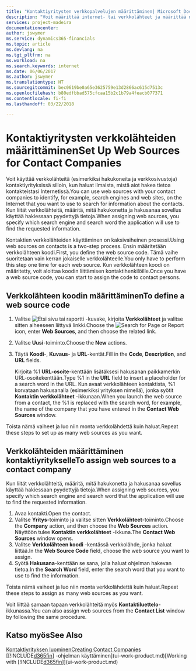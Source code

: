 ```yaml
---
title: "Kontaktiyritysten verkkopalvelujen määrittäminen| Microsoft Docs"
description: "Voit määrittää internet- tai verkkolähteet ja määrittää ne kontaktiyritykseen. Tämä auttaa ilmaisemaan, miten haluat etsiä kontakteja koskevia tietoja."
services: project-madeira
documentationcenter: 
author: jswymer
ms.service: dynamics365-financials
ms.topic: article
ms.devlang: na
ms.tgt_pltfrm: na
ms.workload: na
ms.search.keywords: internet
ms.date: 06/06/2017
ms.author: jswymer
ms.translationtype: HT
ms.sourcegitcommit: bec0619be0a65e3625759e13d2866ac615d7513c
ms.openlocfilehash: b80edfbbad575cfcaa15b2c1b79a4feacb077371
ms.contentlocale: fi-fi
ms.lasthandoff: 03/22/2018

---
```

# <a name="set-up-web-sources-for-contact-companies"></a><span data-ttu-id="c8e06-103">Kontaktiyritysten verkkolähteiden määrittäminen</span><span class="sxs-lookup"><span data-stu-id="c8e06-103">Set Up Web Sources for Contact Companies</span></span>
<span data-ttu-id="c8e06-104">Voit käyttää verkkolähteitä (esimerkiksi hakukoneita ja verkkosivustoja) kontaktiyrityksissä silloin, kun haluat ilmaista, mistä aiot hakea tietoa kontakteistasi Internetissä.</span><span class="sxs-lookup"><span data-stu-id="c8e06-104">You can use web sources with your contact companies to identify, for example, search engines and web sites, on the Internet that you want to use to search for information about the contacts.</span></span> <span data-ttu-id="c8e06-105">Kun liität verkkolähteitä, määritä, mitä hakukonetta ja hakusanaa sovellus käyttää hakiessaan pyydettyjä tietoja.</span><span class="sxs-lookup"><span data-stu-id="c8e06-105">When assigning web sources, you specify which search engine and search word the application will use to find the requested information.</span></span>

<span data-ttu-id="c8e06-106">Kontaktien verkkolähteiden käyttäminen on kaksivaiheinen prosessi.</span><span class="sxs-lookup"><span data-stu-id="c8e06-106">Using web sources on contacts is a two-step process.</span></span> <span data-ttu-id="c8e06-107">Ensin määritetään verkkolähteen koodi.</span><span class="sxs-lookup"><span data-stu-id="c8e06-107">First, you define the web source code.</span></span> <span data-ttu-id="c8e06-108">Tämä vaihe suoritetaan vain kerran jokaiselle verkkolähteelle.</span><span class="sxs-lookup"><span data-stu-id="c8e06-108">You only have to perform this step one time for each web source.</span></span> <span data-ttu-id="c8e06-109">Kun verkkolähteen koodi on määritetty, voit aloittaa koodin liittämisen kontaktihenkilöille.</span><span class="sxs-lookup"><span data-stu-id="c8e06-109">Once you have a web source code, you can start to assign the code to contact persons.</span></span>

## <a name="to-define-a-web-source-code"></a><span data-ttu-id="c8e06-110">Verkkolähteen koodin määrittäminen</span><span class="sxs-lookup"><span data-stu-id="c8e06-110">To define a web source code</span></span>
1. <span data-ttu-id="c8e06-111">Valitse ![Etsi sivu tai raportti](media/ui-search/search_small.png "Etsi sivu tai raportti -kuvake") -kuvake, kirjoita **Verkkolähteet** ja valitse sitten aiheeseen liittyvä linkki.</span><span class="sxs-lookup"><span data-stu-id="c8e06-111">Choose the ![Search for Page or Report](media/ui-search/search_small.png "Search for Page or Report icon") icon, enter **Web Sources**, and then choose the related link.</span></span>
2. <span data-ttu-id="c8e06-112">Valitse **Uusi**-toiminto.</span><span class="sxs-lookup"><span data-stu-id="c8e06-112">Choose the **New** actions.</span></span>
3. <span data-ttu-id="c8e06-113">Täytä **Koodi**-, **Kuvaus**- ja **URL**-kentät.</span><span class="sxs-lookup"><span data-stu-id="c8e06-113">Fill in the **Code**, **Description**, and **URL** fields.</span></span>

    <span data-ttu-id="c8e06-114">Kirjoita %1 **URL-osoite**-kenttään lisätäksesi hakusanan paikkamerkin URL-osoitekenttään.</span><span class="sxs-lookup"><span data-stu-id="c8e06-114">Type %1 in the **URL** field to insert a placeholder for a search word in the URL.</span></span> <span data-ttu-id="c8e06-115">Kun avaat verkkolähteen kontaktista, %1 korvataan hakusanalla (esimerkiksi yrityksen nimellä), jonka syötit **Kontaktin verkkolähteet** -ikkunaan.</span><span class="sxs-lookup"><span data-stu-id="c8e06-115">When you launch the web source from a contact, the %1 is replaced with the search word, for example, the name of the company that you have entered in the **Contact Web Sources** window.</span></span>

<span data-ttu-id="c8e06-116">Toista nämä vaiheet ja luo niin monta verkkolähdettä kuin haluat.</span><span class="sxs-lookup"><span data-stu-id="c8e06-116">Repeat these steps to set up as many web sources as you want.</span></span>

## <a name="to-assign-web-sources-to-a-contact-company"></a><span data-ttu-id="c8e06-117">Verkkolähteiden määrittäminen kontaktiyritykselle</span><span class="sxs-lookup"><span data-stu-id="c8e06-117">To assign web sources to a contact company</span></span>
<span data-ttu-id="c8e06-118">Kun liität verkkolähteitä, määritä, mitä hakukonetta ja hakusanaa sovellus käyttää hakiessaan pyydettyjä tietoja.</span><span class="sxs-lookup"><span data-stu-id="c8e06-118">When assigning web sources, you specify which search engine and search word that the application will use to find the requested information.</span></span>

1. <span data-ttu-id="c8e06-119">Avaa kontakti.</span><span class="sxs-lookup"><span data-stu-id="c8e06-119">Open the contact.</span></span>
2. <span data-ttu-id="c8e06-120">Valitse **Yritys**-toiminto ja valitse sitten **Verkkolähteet**-toiminto.</span><span class="sxs-lookup"><span data-stu-id="c8e06-120">Choose the **Company** action, and then choose the **Web Sources** action.</span></span> <span data-ttu-id="c8e06-121">Näyttöön tulee **Kontaktin verkkolähteet** -ikkuna.</span><span class="sxs-lookup"><span data-stu-id="c8e06-121">The **Contact Web Sources** window opens.</span></span>
3. <span data-ttu-id="c8e06-122">Valitse **Verkkolähteen koodi** -kentässä verkkolähde, jonka haluat liittää.</span><span class="sxs-lookup"><span data-stu-id="c8e06-122">In the **Web Source Code** field, choose the web source you want to assign.</span></span>
4. <span data-ttu-id="c8e06-123">Syötä **Hakusana**-kenttään se sana, jolla haluat ohjelman hakevan tietoa.</span><span class="sxs-lookup"><span data-stu-id="c8e06-123">In the **Search Word** field, enter the search word that you want to use to find the information.</span></span>

<span data-ttu-id="c8e06-124">Toista nämä vaiheet ja luo niin monta verkkolähdettä kuin haluat.</span><span class="sxs-lookup"><span data-stu-id="c8e06-124">Repeat these steps to assign as many web sources as you want.</span></span>

<span data-ttu-id="c8e06-125">Voit liittää samaan tapaan verkkolähteitä myös **Kontaktiluettelo**-ikkunassa.</span><span class="sxs-lookup"><span data-stu-id="c8e06-125">You can also assign web sources from the **Contact List** window by following the same procedure.</span></span>

## <a name="see-also"></a><span data-ttu-id="c8e06-126">Katso myös</span><span class="sxs-lookup"><span data-stu-id="c8e06-126">See Also</span></span>
[<span data-ttu-id="c8e06-127">Kontaktiyrityksen luominen</span><span class="sxs-lookup"><span data-stu-id="c8e06-127">Creating Contact Companies</span></span>](marketing-create-contact-companies.md)  
<span data-ttu-id="c8e06-128">[[!INCLUDE[d365fin](includes/d365fin_md.md)] -ohjelman käyttäminen](ui-work-product.md)</span><span class="sxs-lookup"><span data-stu-id="c8e06-128">[Working with [!INCLUDE[d365fin](includes/d365fin_md.md)]](ui-work-product.md)</span></span>

